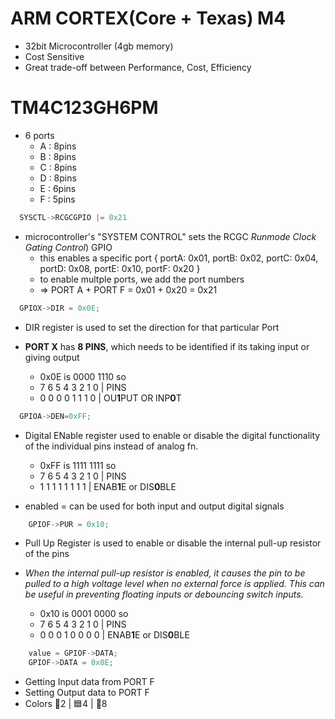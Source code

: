 # ARM CORTEX(Core + Texas) M4

- 32bit Microcontroller (4gb memory)
- Cost Sensitive 
- Great trade-off between Performance, Cost, Efficiency

# TM4C123**GH**6PM
- 6 ports
    - A : 8pins
    - B : 8pins
    - C : 8pins
    - D : 8pins
    - E : 6pins
    - F : 5pins

```c
  SYSCTL->RCGCGPIO |= 0x21
```
- microcontroller's "SYSTEM CONTROL" sets the RCGC *Runmode Clock Gating Control*) GPIO
    - this enables a specific port { portA: 0x01, portB: 0x02, portC: 0x04, portD: 0x08, portE: 0x10, portF: 0x20 } 
    - to enable multple ports, we add the port numbers 
    - => PORT A + PORT F = 0x01 + 0x20 = 0x21
```c
  GPIOX->DIR = 0x0E;
```
- DIR register is used to set the direction for that particular Port
- **PORT X** has **8 PINS**, which needs to be identified if its taking input or giving output

    - 0x0E is 0000 1110 so
    - 7 6 5 4 3 2 1 0 | PINS
    - 0 0 0 0 1 1 1 0  | OU**1**PUT OR INP**0**T
    

```c
  GPIOA->DEN=0xFF;
```
- Digital ENable register used to enable or disable the digital functionality of the individual pins instead of analog fn.

    - 0xFF is 1111 1111 so
    - 7 6 5 4 3 2 1 0 | PINS
    - 1 1 1 1 1 1 1 1  | ENAB**1**E or DIS**0**BLE
- enabled = can be used for both input and output digital signals

```c
    GPIOF->PUR = 0x10;
```
- Pull Up Register is used to enable or disable the internal pull-up resistor of the pins
- *When the internal pull-up resistor is enabled, it causes the pin to be pulled to a high voltage level when no external force is applied. 
This can be useful in preventing floating inputs or debouncing switch inputs.*

    - 0x10 is 0001 0000 so
    - 7 6 5 4 3 2 1 0 | PINS
    - 0 0 0 1 0 0 0 0  | ENAB**1**E or DIS**0**BLE

```c
    value = GPIOF->DATA; 
    GPIOF->DATA = 0x0E; 
```
- Getting Input data from PORT F
- Setting Output data to PORT F
- Colors 🔴2 | 🟦4 | 💚8

